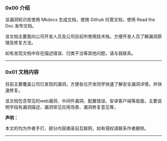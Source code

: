 ### 0x00 介绍

该漏洞知识库使用 Mkdocs 生成文档，使用 Github 托管文档，使用 Read the Doc 发布文档。

该文档主要面向公司开发人员及公司目前所使用技术栈，方便开发人员了解漏洞原理及修复方法。

如有发现文档中存在描述错误、归类不当等其他问题，请与我联系。

------
### 0x01 文档内容

目前主要覆盖公司已发现的漏洞，方便各位开发同学快速了解安全漏洞详情，并快速修复。

该文档包含常见的web漏洞、中间件漏洞、配置错误、安卓客户端等层面，主要说明字段有漏洞描述、漏洞常见应用场景、漏洞修复意见等，

**声明：**

本文的均为作者手打，部分内容摘录自互联网，如有侵权请联系作者删除。

------
